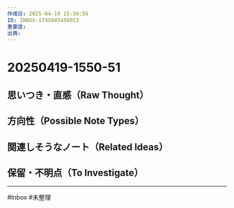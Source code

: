```yaml
---
作成日: 2025-04-19 15:50:56
ID: INBOX-1745045456013
重要度: 
出典:
---
```


# 20250419-1550-51

## 思いつき・直感（Raw Thought）



## 方向性（Possible Note Types）



## 関連しそうなノート（Related Ideas）



## 保留・不明点（To Investigate）



---
#Inbox #未整理 